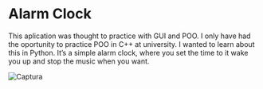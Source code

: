 # Alarm Clock

This aplication was thought to practice with GUI and POO. I only have had the oportunity to practice POO in C++ at university. I wanted to learn about this in Python. It’s a simple alarm clock, where you set the time to it wake you up and stop the music when you want.

![Captura](https://user-images.githubusercontent.com/66780299/90952913-a63cfa80-e467-11ea-84a6-655f6826958e.PNG)

